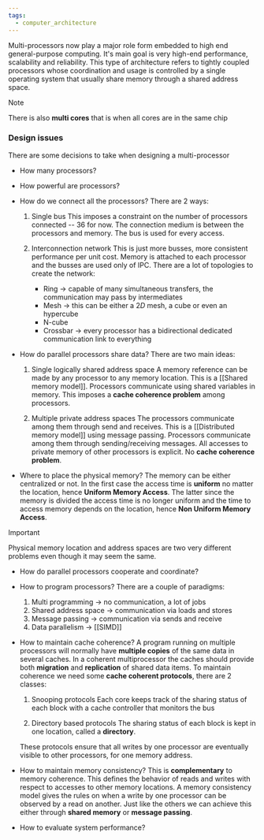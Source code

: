 ```yaml
---
tags:
  - computer_architecture
---
```

Multi-processors now play a major role form embedded to high end general-purpose computing. It's main goal is very high-end performance, scalability and reliability. This type of architecture refers to tightly coupled processors whose coordination and usage is controlled by a single operating system that usually share memory through a shared address space.

>[!note]
>There is also **multi cores** that is when all cores are in the same chip
### Design issues

There are some decisions to take when designing a multi-processor
- How many processors?
- How powerful are processors?
- How do we connect all the processors?
	There are 2 ways:
	1) Single bus 
		This imposes a constraint on the number of processors connected -- $36$ for now. The connection medium is between the processors and memory. The bus is used for every access.
		
	2) Interconnection network 
		This is just more busses, more consistent performance per unit cost. Memory is attached to each processor and the busses are used only of IPC. There are a lot of topologies to create the network:
		- Ring $\to$ capable of many simultaneous transfers, the communication may pass by intermediates
		- Mesh $\to$ this can be either a $2D$ mesh, a cube or even an hypercube
		- N-cube
		- Crossbar $\to$ every processor has a bidirectional dedicated communication link to everything

- How do parallel processors share data?
	There are two main ideas:
	1) Single logically shared address space 
		A memory reference can be made by any processor to any memory location. This is a [[Shared memory model]]. Processors communicate using shared variables in memory. This imposes a **cache coherence problem** among processors.
	
	2) Multiple private address spaces
		The processors communicate among them through send and receives. This is a [[Distributed memory model]] using message passing. Processors communicate among them through sending/receiving messages. All accesses to private memory of other processors is explicit. No **cache coherence problem**.

- Where to place the physical memory?
	The memory can be either centralized or not. In the first case the access time is **uniform** no matter the location, hence **Uniform Memory Access**. The latter since the memory is divided the access time is no longer uniform and the time to access memory depends on the location, hence **Non Uniform Memory Access**. 

>[!important]
>Physical memory location and address spaces are two very different problems even though it may seem the same. 

- How do parallel processors cooperate and coordinate?
- How to program processors?
	There are a couple of paradigms:
	1) Multi programming $\to$ no communication, a lot of jobs
	2) Shared address space $\to$ communication via loads and stores
	3) Message passing $\to$ communication via sends and receive
	4) Data parallelism $\to$ [[SIMD]]

- How to maintain cache coherence?
	A program running on multiple processors will normally have **multiple copies** of the same data in several caches. In a coherent multiprocessor the caches should provide both **migration** and **replication** of shared data items. To maintain coherence we need some **cache coherent protocols**, there are 2 classes:
	1) Snooping protocols
		Each core keeps track of the sharing status of each block with a cache controller that monitors the bus
	
	2) Directory based protocols
		The sharing status of each block is kept in one location, called a **directory**.
	
	These protocols ensure that all writes by one processor are eventually visible to other processors, for one memory address.
	

- How to maintain memory consistency?
	This is **complementary** to memory coherence. This defines the behavior of reads and writes with respect to accesses to other memory locations. A memory consistency model gives the rules on when a write by one processor can be observed by a read on another. Just like the others we can achieve this either through **shared memory** or **message passing**.

- How to evaluate system performance?